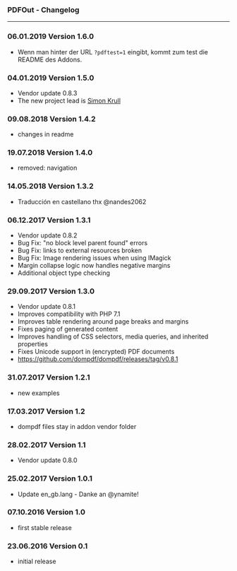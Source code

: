 ### PDFOut - Changelog
___

### 06.01.2019 Version 1.6.0
- Wenn man hinter der URL `?pdftest=1` eingibt, kommt zum test die README des Addons.

### 04.01.2019 Version 1.5.0
- Vendor update 0.8.3 
- The new project lead is [Simon Krull](http://github.com/crydotsnake)

### 09.08.2018 Version 1.4.2
- changes in readme

### 19.07.2018 Version 1.4.0
- removed: navigation

### 14.05.2018 Version 1.3.2
- Traducción en castellano thx @nandes2062

### 06.12.2017 Version 1.3.1
- Vendor update 0.8.2
- Bug Fix: "no block level parent found" errors
- Bug Fix: links to external resources broken
- Bug Fix: Image rendering issues when using IMagick
- Margin collapse logic now handles negative margins
- Additional object type checking

### 29.09.2017 Version 1.3.0
- Vendor update 0.8.1
- Improves compatibility with PHP 7.1
- Improves table rendering around page breaks and margins
- Fixes paging of generated content
- Improves handling of CSS selectors, media queries, and inherited properties
- Fixes Unicode support in (encrypted) PDF documents
- https://github.com/dompdf/dompdf/releases/tag/v0.8.1

### 31.07.2017 Version 1.2.1
- new examples

### 17.03.2017 Version 1.2
- dompdf files stay in addon vendor folder

### 28.02.2017 Version 1.1

- Vendor update 0.8.0

### 25.02.2017 Version 1.0.1

- Update en_gb.lang - Danke an @ynamite!

### 07.10.2016 Version 1.0

* first stable release

### 23.06.2016 Version 0.1

* initial release
